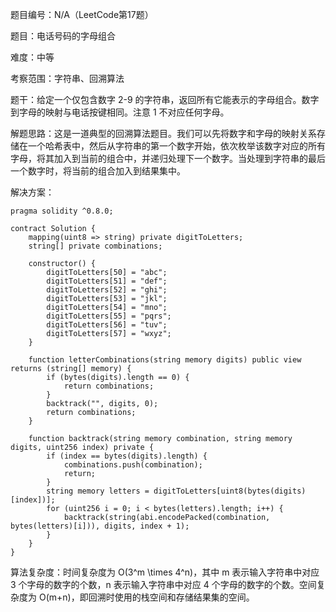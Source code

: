 题目编号：N/A（LeetCode第17题）

题目：电话号码的字母组合

难度：中等

考察范围：字符串、回溯算法

题干：给定一个仅包含数字 2-9 的字符串，返回所有它能表示的字母组合。数字到字母的映射与电话按键相同。注意 1 不对应任何字母。

解题思路：这是一道典型的回溯算法题目。我们可以先将数字和字母的映射关系存储在一个哈希表中，然后从字符串的第一个数字开始，依次枚举该数字对应的所有字母，将其加入到当前的组合中，并递归处理下一个数字。当处理到字符串的最后一个数字时，将当前的组合加入到结果集中。

解决方案：

```solidity
pragma solidity ^0.8.0;

contract Solution {
    mapping(uint8 => string) private digitToLetters;
    string[] private combinations;
    
    constructor() {
        digitToLetters[50] = "abc";
        digitToLetters[51] = "def";
        digitToLetters[52] = "ghi";
        digitToLetters[53] = "jkl";
        digitToLetters[54] = "mno";
        digitToLetters[55] = "pqrs";
        digitToLetters[56] = "tuv";
        digitToLetters[57] = "wxyz";
    }
    
    function letterCombinations(string memory digits) public view returns (string[] memory) {
        if (bytes(digits).length == 0) {
            return combinations;
        }
        backtrack("", digits, 0);
        return combinations;
    }
    
    function backtrack(string memory combination, string memory digits, uint256 index) private {
        if (index == bytes(digits).length) {
            combinations.push(combination);
            return;
        }
        string memory letters = digitToLetters[uint8(bytes(digits)[index])];
        for (uint256 i = 0; i < bytes(letters).length; i++) {
            backtrack(string(abi.encodePacked(combination, bytes(letters)[i])), digits, index + 1);
        }
    }
}
```

算法复杂度：时间复杂度为 O(3^m \times 4^n)，其中 m 表示输入字符串中对应 3 个字母的数字的个数，n 表示输入字符串中对应 4 个字母的数字的个数。空间复杂度为 O(m+n)，即回溯时使用的栈空间和存储结果集的空间。
